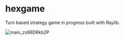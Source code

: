 # hexgame

Turn based strategy game in progress built with Raylib.

![main_zs98DRkb2P](https://user-images.githubusercontent.com/114708150/233810406-62c8a1cb-c1ca-4ed7-8076-9ab3e4ecfb32.gif)
